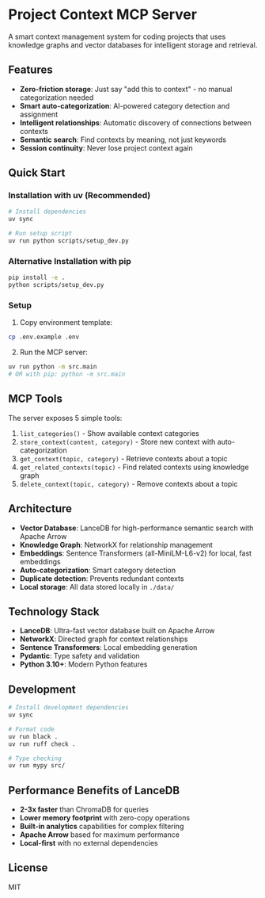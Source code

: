 # Project Context MCP Server

A smart context management system for coding projects that uses knowledge graphs and vector databases for intelligent storage and retrieval.

## Features

- **Zero-friction storage**: Just say "add this to context" - no manual categorization needed
- **Smart auto-categorization**: AI-powered category detection and assignment  
- **Intelligent relationships**: Automatic discovery of connections between contexts
- **Semantic search**: Find contexts by meaning, not just keywords
- **Session continuity**: Never lose project context again

## Quick Start

### Installation with uv (Recommended)

```bash
# Install dependencies
uv sync

# Run setup script
uv run python scripts/setup_dev.py
```

### Alternative Installation with pip

```bash
pip install -e .
python scripts/setup_dev.py
```

### Setup

1. Copy environment template:
```bash
cp .env.example .env
```

2. Run the MCP server:
```bash
uv run python -m src.main
# OR with pip: python -m src.main
```

## MCP Tools

The server exposes 5 simple tools:

1. `list_categories()` - Show available context categories
2. `store_context(content, category)` - Store new context with auto-categorization
3. `get_context(topic, category)` - Retrieve contexts about a topic
4. `get_related_contexts(topic)` - Find related contexts using knowledge graph
5. `delete_context(topic, category)` - Remove contexts about a topic

## Architecture

- **Vector Database**: LanceDB for high-performance semantic search with Apache Arrow
- **Knowledge Graph**: NetworkX for relationship management
- **Embeddings**: Sentence Transformers (all-MiniLM-L6-v2) for local, fast embeddings
- **Auto-categorization**: Smart category detection
- **Duplicate detection**: Prevents redundant contexts
- **Local storage**: All data stored locally in `./data/`

## Technology Stack

- **LanceDB**: Ultra-fast vector database built on Apache Arrow
- **NetworkX**: Directed graph for context relationships
- **Sentence Transformers**: Local embedding generation
- **Pydantic**: Type safety and validation
- **Python 3.10+**: Modern Python features

## Development

```bash
# Install development dependencies
uv sync

# Format code
uv run black .
uv run ruff check .

# Type checking
uv run mypy src/
```

## Performance Benefits of LanceDB

- **2-3x faster** than ChromaDB for queries
- **Lower memory footprint** with zero-copy operations
- **Built-in analytics** capabilities for complex filtering
- **Apache Arrow** based for maximum performance
- **Local-first** with no external dependencies

## License

MIT 